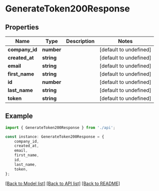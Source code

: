 # GenerateToken200Response


## Properties

Name | Type | Description | Notes
------------ | ------------- | ------------- | -------------
**company_id** | **number** |  | [default to undefined]
**created_at** | **string** |  | [default to undefined]
**email** | **string** |  | [default to undefined]
**first_name** | **string** |  | [default to undefined]
**id** | **number** |  | [default to undefined]
**last_name** | **string** |  | [default to undefined]
**token** | **string** |  | [default to undefined]

## Example

```typescript
import { GenerateToken200Response } from './api';

const instance: GenerateToken200Response = {
    company_id,
    created_at,
    email,
    first_name,
    id,
    last_name,
    token,
};
```

[[Back to Model list]](../README.md#documentation-for-models) [[Back to API list]](../README.md#documentation-for-api-endpoints) [[Back to README]](../README.md)
